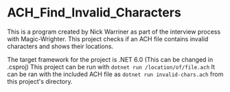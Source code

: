 # ACH_Find_Invalid_Characters

This is a program created by Nick Warriner as part of the interview process with Magic-Wrighter. This project checks if an ACH file contains invalid characters and shows their locations.

The target framework for the project is .NET 6.0 (This can be changed in .csproj)
This project can be run with `dotnet run /location/of/file.ach`
It can be ran with the included ACH file as `dotnet run invalid-chars.ach` from this project's directory.
